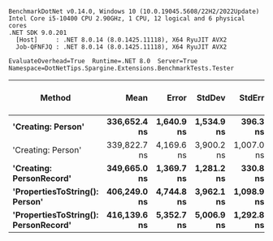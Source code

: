 ```

BenchmarkDotNet v0.14.0, Windows 10 (10.0.19045.5608/22H2/2022Update)
Intel Core i5-10400 CPU 2.90GHz, 1 CPU, 12 logical and 6 physical cores
.NET SDK 9.0.201
  [Host]     : .NET 8.0.14 (8.0.1425.11118), X64 RyuJIT AVX2
  Job-QFNFJQ : .NET 8.0.14 (8.0.1425.11118), X64 RyuJIT AVX2

EvaluateOverhead=True  Runtime=.NET 8.0  Server=True  
Namespace=DotNetTips.Spargine.Extensions.BenchmarkTests.Tester  

```
| Method                               | Mean         | Error      | StdDev     | StdErr     | Min          | Q1           | Median       | Q3           | Max          | Op/s    | CI99.9% Margin | Iterations | Kurtosis | MValue | Skewness | Rank | LogicalGroup | Baseline | Exceptions | Completed Work Items | Lock Contentions | Gen0   | Allocated |
|------------------------------------- |-------------:|-----------:|-----------:|-----------:|-------------:|-------------:|-------------:|-------------:|-------------:|--------:|---------------:|-----------:|---------:|-------:|---------:|-----:|------------- |--------- |-----------:|---------------------:|-----------------:|-------:|----------:|
| **&#39;Creating: Person&#39;**                   | **336,652.4 ns** | **1,640.9 ns** | **1,534.9 ns** |   **396.3 ns** | **334,597.7 ns** | **335,472.7 ns** | **336,452.5 ns** | **337,629.5 ns** | **340,073.9 ns** | **2,970.4** |      **-190.7 ns** |      **15.00** |    **2.325** |  **2.000** |   **0.4660** |    **1** | *****            | **No**       |          **-** |                    **-** |                **-** |      **-** |   **4.38 KB** |
| &#39;Creating: Person&#39;                   | 339,822.7 ns | 4,169.6 ns | 3,900.2 ns | 1,007.0 ns | 334,511.7 ns | 337,145.0 ns | 338,517.9 ns | 342,836.1 ns | 345,801.8 ns | 2,942.7 |      -496.0 ns |      15.00 |    1.481 |  2.000 |   0.0802 |    1 | *            | No       |          - |                    - |                - |      - |   4.39 KB |
| **&#39;Creating: PersonRecord&#39;**             | **349,665.0 ns** | **1,369.7 ns** | **1,281.2 ns** |   **330.8 ns** | **348,033.8 ns** | **348,475.1 ns** | **349,743.6 ns** | **350,357.3 ns** | **352,085.0 ns** | **2,859.9** |      **-157.9 ns** |      **15.00** |    **1.710** |  **2.000** |   **0.2648** |    **1** | *****            | **No**       |          **-** |                    **-** |                **-** |      **-** |    **4.8 KB** |
| **&#39;PropertiesToString(): Person&#39;**       | **406,249.0 ns** | **4,744.8 ns** | **3,962.1 ns** | **1,098.9 ns** | **400,802.1 ns** | **404,033.2 ns** | **406,193.5 ns** | **408,626.0 ns** | **416,020.3 ns** | **2,461.5** |      **-542.9 ns** |      **13.00** |    **3.362** |  **2.000** |   **0.8211** |    **2** | *****            | **No**       |          **-** |                    **-** |                **-** |      **-** |  **86.76 KB** |
| **&#39;PropertiesToString(): PersonRecord&#39;** | **416,139.6 ns** | **5,352.7 ns** | **5,006.9 ns** | **1,292.8 ns** | **409,305.5 ns** | **411,745.5 ns** | **416,232.8 ns** | **419,297.8 ns** | **424,660.8 ns** | **2,403.0** |      **-638.9 ns** |      **15.00** |    **1.571** |  **2.000** |   **0.1598** |    **2** | *****            | **No**       |          **-** |                    **-** |                **-** | **0.9766** |  **90.88 KB** |

